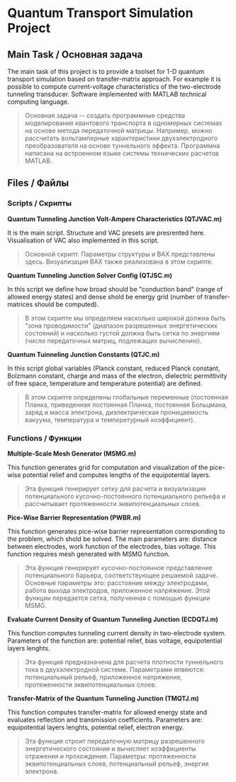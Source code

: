 Quantum Transport Simulation Project
=====================================

## Main Task / Основная задача
The main task of this project is to provide a toolset for 1-D quantum transport simulation based on transfer-matrix approach. For example it is possible to compute current-voltage characteristics of the two-electrode tunneling transducer. Software implemented with MATLAB technical computing language.

>Основная задача -- создать программные средства моделирования квантового транспорта в одномерных системах на основе метода передаточной матрицы. Например, можно рассчитать вольтамперные характеристики двухэлектродного преобразователя на основе туннельного эффекта. Программна написана на встроенном языке системы технических расчетов MATLAB.

## Files / Файлы
### Scripts / Скрипты
**Quantum Tunneling Junction Volt-Ampere Characteristics (QTJVAC.m)**

It is the main script. Structure and VAC presets are presrented here. Visualisation of VAC also implemented in this script.

>Основной скрипт. Параметры структуры и ВАХ представлены здесь. Визуализация ВАХ также реализована в этом скрипте.

**Quantum Tunneling Junction Solver Config (QTJSC.m)**

In this script we define how broad should be "conduction band" (range of allowed energy states) and dense shold be energy grid (number of transfer-matrices should be computed).

>В этом скрипте мы определяем насколько широкой должна быть "зона проводимости" (диапазон разрешенных энергетических состояний) и насколько густой должна быть сетка по энергиям (число передаточных матриц, подлежащих вычислению).

**Quantum Tuinneling Junction Constants (QTJC.m)**

In this script global variables (Planck constant, reduced Planck constant, Bolzmann constant, charge and mass of the electron, dielectric permittivity of free space, temperature and temperature potential) are defined.

>В этом скрипте определены глобальные переменные (постоянная Планка, приведенная постоянная Планка, постоянная Больцмана, заряд и масса электрона, диэлектрическая проницаемость вакуума, температура и темперетурный коэффициент).

### Functions / Функции
**Multiple-Scale Mesh Generator (MSMG.m)**

This function generates grid for computation and visualization of the pice-wise potential relief and computes lengths of the equipotential layers.

>Эта функция генерирует сетку для расчета и визуализации потенциального кусочно-постоянного потенциального рельефа и рассчитывает протяженности эквипотенциальных слоев.

**Pice-Wise Barrier Representation (PWBR.m)**

This function generates pice-wise barrier representation corresponding to the problem, which shold be solved. The main parameters are: distance between electrodes, work function of the electrodes, bias voltage. This function requires mesh generated with MSMG function.

>Эта функция генерирует кусочно-постоянное представление потенциального барьера, соответствующее решаемой задаче. Основные параметры это: расстояние между электродами, работа выхода электродов, приложенное напряжение. Этой функции передается сетка, полученная с помощью функции MSMG. 

**Evaluate Current Density of Quantum Tunneling Junction (ECDQTJ.m)**

This function computes tunneling current density in two-electrode system. Parameters of the function are: potential relief, bias voltage, equipotential layers lenghts.

>Эта функция предназначена для расчета плотности туннельного тока в двухэлектродной системе. Параметрами ялвяются: потенциальный рельеф, приложенное напряжение, протяженности эквипотенциальных слоев.

**Transfer-Matrix of the Quantum Tunneling Junction (TMQTJ.m)**

This function computes transfer-matrix for allowed energy state and evaluates reflection and transmission coefficients. Parameters are: equipotential layers lenghts, potential relief, electron energy.

>Эта функция строит передаточную матрицу разрешенного энергетического состояния и вычисляет коэффициенты отражения и прохождения. Параметры: протяженности эквипотенциальных слоев, потенциальный рельеф, энергия электрона. 